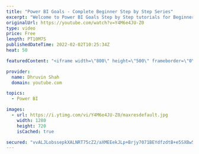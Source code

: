 ```yaml
---
title: "Power BI Goals - Complete Beginner Step by Step Series"
excerpt: "Welcome to Power BI Goals Step by Step tutorials for Beginners. During this session we will talk about Power BI Goals in Detail. We will learn Goals in Power BI from scratch. This session covers the information about What is Goals in Power BI? Why we need to use Power BI Goals? Which type of Licensing"
originalUrl: https://youtube.com/watch?v=Y4M6e4JU-Z0
type: video
price: Free
length: PT10M7S
publishedDateTime: 2022-02-02T10:25:34Z
heat: 50

featuredContent: "<iframe width=\"800\" height=\"500\" frameborder=\"0\" src=\"https://www.youtube.com/embed/Y4M6e4JU-Z0\" allow=\"accelerometer; autoplay; encrypted-media; gyroscope; picture-in-picture\" allowfullscreen></iframe>"

provider:
  name: Dhruvin Shah
  domain: youtube.com

topics:
  - Power BI

images:
  - url: https://i.ytimg.com/vi/Y4M6e4JU-Z0/maxresdefault.jpg
    width: 1280
    height: 720
    isCached: true

secured: "vvALJLobssepkXALNRT75cZ2/aXMEEekJLp+Brjy7071BEYdfzdtB+e5SXBw5W3xIXNXqr5wq8rDrIDfXSPxCY5opHj6f9Sxv34wdig/AvElHMG5BD+DfKHhDOPas0zW5mDyJPR4//jghyubVg0Wxi1bph7tvhvEJzIc/wHoAisbHgkiF2+7S87K1jUWh0kbbe9kcS1WsgrtU0lS7GpVWGc6mKbO4A6r1v2j+Yt7ENS82197/SDKaCboedOID+V8DYQbEIXd22E+z+348qfNI36Q3ipCvH729UwoaZA9yNz9iZV8swIPzBNTF9Hq2BO4v/G5Zc0WdXiGXIqs2IQJVA4/4KBm/KLnbDTv4LbfHHI9lLBwGeSuIHXHqM7uH/LB+iWDaO9UyTczbZNZttP4WHvVgD4F2fDgsx6xL0ezKfk=;9z/a0WvxKPGSFLZj2o03+Q=="
---
```


